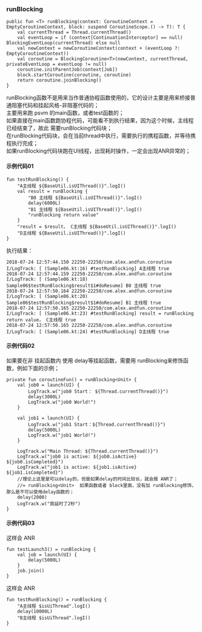 ### runBlocking  

````
public fun <T> runBlocking(context: CoroutineContext = EmptyCoroutineContext, block: suspend CoroutineScope.() -> T): T {
    val currentThread = Thread.currentThread()
    val eventLoop = if (context[ContinuationInterceptor] == null) BlockingEventLoop(currentThread) else null
    val newContext = newCoroutineContext(context + (eventLoop ?: EmptyCoroutineContext))
    val coroutine = BlockingCoroutine<T>(newContext, currentThread, privateEventLoop = eventLoop != null)
    coroutine.initParentJob(context[Job])
    block.startCoroutine(coroutine, coroutine)
    return coroutine.joinBlocking()
}
````
runBlocking函数不是用来当作普通协程函数使用的，它的设计主要是用来桥接普通阻塞代码和挂起风格-非阻塞代码的；  
主要用来跑 psvm 的main函数，或者test函数的；  
如果直接在main函数跑协程代码，可能看不到执行结果，因为这个时候，主线程已经结束了，故此 需要runBlocking代码块；  
在runBlocking代码块，会在当前thread中执行，需要执行的携程函数，并等待携程执行完成；    
如果runBlocking代码块跑在UI线程，出现耗时操作，一定会出现ANR异常的；  

#### 示例代码01  
```
fun testRunBlocking() {
    "A主线程 ${BaseUtil.isUIThread()}".logI()
    val result = runBlocking {
        "B0 主线程 ${BaseUtil.isUIThread()}".logI()
        delay(6000L)
        "B1 主线程 ${BaseUtil.isUIThread()}".logI()
        "runBlocking return value"
    }
    "result = $result， C主线程 ${BaseUtil.isUIThread()}".logI()
    "D主线程 ${BaseUtil.isUIThread()}".logI()
}
```  
执行结果：  
```
2018-07-24 12:57:44.150 22250-22250/com.alex.andfun.coroutine I/LogTrack: [ (Sample06.kt:16) #testRunBlocking] A主线程 true
2018-07-24 12:57:44.159 22250-22250/com.alex.andfun.coroutine I/LogTrack: [ (Sample06.kt:18) Sample06$testRunBlocking$result$1#doResume] B0 主线程 true
2018-07-24 12:57:50.164 22250-22250/com.alex.andfun.coroutine I/LogTrack: [ (Sample06.kt:20) Sample06$testRunBlocking$result$1#doResume] B1 主线程 true
2018-07-24 12:57:50.165 22250-22250/com.alex.andfun.coroutine I/LogTrack: [ (Sample06.kt:23) #testRunBlocking] result = runBlocking return value， C主线程 true
2018-07-24 12:57:50.165 22250-22250/com.alex.andfun.coroutine I/LogTrack: [ (Sample06.kt:24) #testRunBlocking] D主线程 true
```
#### 示例代码02  
如果要在非 挂起函数内 使用 delay等挂起函数，需要用 runBlocking来修饰函数，例如下面的示例；  

```
private fun coroutineFun() = runBlocking<Unit> {
    val job0 = launch(UI) {
        LogTrack.w("job0 Start： ${Thread.currentThread()}")
        delay(3000L)
        LogTrack.w("job0 World!")
    }

    val job1 = launch(UI) {
        LogTrack.w("job1 Start：${Thread.currentThread()}")
        delay(5000L)
        LogTrack.w("job1 World!")
    }

    LogTrack.w("Main Thread: ${Thread.currentThread()}")
    LogTrack.w("job0 is active: ${job0.isActive}  ${job0.isCompleted}")
    LogTrack.w("job1 is active: ${job1.isActive}  ${job1.isCompleted}")
    //理论上这里是可以delay的，但是如果delay的时间比较长，就会报 ANR了；
    //= runBlocking<Unit>  如果函数或者 block里面，没有加 runBlocking修饰，那么是不可以使用delay函数的；
    delay(2000)
    LogTrack.w("我延时了2秒")
}
```
#### 示例代码03  
这样会 ANR  
```
fun testLaunch3() = runBlocking {
    val job = launch(UI) {
        delay(5000L)
    }
    job.join()
}
```  
这样会 ANR  
```
fun testRunBlocking() = runBlocking {
    "A主线程 $isUiThread".logI()
    delay(10000L)
    "B主线程 $isUiThread".logI()
}
```